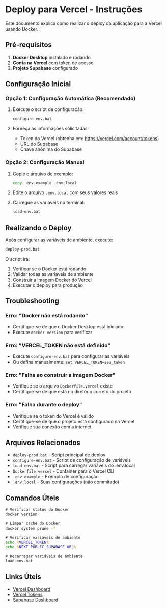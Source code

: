 # Deploy para Vercel - Instruções

Este documento explica como realizar o deploy da aplicação para a Vercel usando Docker.

## Pré-requisitos

1. **Docker Desktop** instalado e rodando
2. **Conta na Vercel** com token de acesso
3. **Projeto Supabase** configurado

## Configuração Inicial

### Opção 1: Configuração Automática (Recomendado)

1. Execute o script de configuração:
   ```cmd
   configure-env.bat
   ```

2. Forneça as informações solicitadas:
   - Token do Vercel (obtenha em: https://vercel.com/account/tokens)
   - URL do Supabase
   - Chave anônima do Supabase

### Opção 2: Configuração Manual

1. Copie o arquivo de exemplo:
   ```cmd
   copy .env.example .env.local
   ```

2. Edite o arquivo `.env.local` com seus valores reais

3. Carregue as variáveis no terminal:
   ```cmd
   load-env.bat
   ```

## Realizando o Deploy

Após configurar as variáveis de ambiente, execute:

```cmd
deploy-prod.bat
```

O script irá:
1. Verificar se o Docker está rodando
2. Validar todas as variáveis de ambiente
3. Construir a imagem Docker do Vercel
4. Executar o deploy para produção

## Troubleshooting

### Erro: "Docker não está rodando"
- Certifique-se de que o Docker Desktop está iniciado
- Execute `docker version` para verificar

### Erro: "VERCEL_TOKEN não está definido"
- Execute `configure-env.bat` para configurar as variáveis
- Ou defina manualmente: `set VERCEL_TOKEN=seu_token`

### Erro: "Falha ao construir a imagem Docker"
- Verifique se o arquivo `Dockerfile.vercel` existe
- Certifique-se de que está no diretório correto do projeto

### Erro: "Falha durante o deploy"
- Verifique se o token do Vercel é válido
- Certifique-se de que o projeto está configurado na Vercel
- Verifique sua conexão com a internet

## Arquivos Relacionados

- `deploy-prod.bat` - Script principal de deploy
- `configure-env.bat` - Script de configuração de variáveis
- `load-env.bat` - Script para carregar variáveis do .env.local
- `Dockerfile.vercel` - Container para o Vercel CLI
- `.env.example` - Exemplo de configuração
- `.env.local` - Suas configurações (não commitado)

## Comandos Úteis

```cmd
# Verificar status do Docker
docker version

# Limpar cache do Docker
docker system prune -f

# Verificar variáveis de ambiente
echo %VERCEL_TOKEN%
echo %NEXT_PUBLIC_SUPABASE_URL%

# Recarregar variáveis de ambiente
load-env.bat
```

## Links Úteis

- [Vercel Dashboard](https://vercel.com/dashboard)
- [Vercel Tokens](https://vercel.com/account/tokens)
- [Supabase Dashboard](https://app.supabase.com/)
